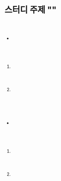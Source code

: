# 스터디 주제 ""

<br /><br />

*
```

```

<br /><br />

1.
```javascript

```

<br />

2. 
```javascript

```

<br /><br /><br />

* 
```

```

<br /><br />

1.
```javascript

```

<br />

2. 
```javascript

```
